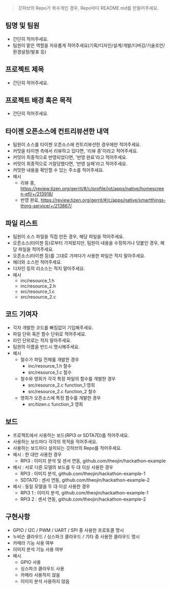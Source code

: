 > 깃허브의 Repo가 복수개인 경우, Repo마다 README.md를 만들어주세요.

## 팀명 및 팀원
* 간단히 적어주세요.
* 팀원이 맡은 역할을 자유롭게 적어주세요(기획/디자인/설계/개발/디버깅/기술조언/환경설정/발표 등)

## 프로젝트 제목
* 간단히 적어주세요.

## 프로젝트 배경 혹은 목적
* 간단히 적어주세요.

## 타이젠 오픈소스에 컨트리뷰션한 내역
* 팀원이 소스를 타이젠 오픈소스에 컨트리뷰션한 경우에만 적어주세요.
* 커밋을 타이젠 측에서 리뷰하고 있다면, '리뷰 중'이라고 적어주세요.
* 커밋이 최종적으로 반영되었다면, '반영 완료'라고 적어주세요.
* 커밋이 최종적으로 거절당했다면, '반영 실패'라고 적어주세요.
* 커밋한 내용을 확인할 수 있는 주소를 적어주세요.
* 예시
  * 리뷰 중, https://review.tizen.org/gerrit/#/c/profile/iot/apps/native/homescreen-efl/+/213918/
  * 반영 완료, https://review.tizen.org/gerrit/#/c/apps/native/smartthings-thing-service/+/213867/

## 파일 리스트
* 팀원이 소스 파일을 직접 만든 경우, 해당 파일을 적어주세요.
* 오픈소스(타이젠 등)로부터 가져왔지만, 팀원이 내용을 수정하거나 덧붙인 경우, 해당 파일을 적어주세요.
* 오픈소스(타이젠 등)를 그대로 가져다가 사용한 파일은 적지 말아주세요.
* 헤더와 소스만 적어주세요.
* 디자인 등의 리소스는 적지 말아주세요.
* 예시
  * inc/resource_1.h
  * inc/resource_2.h
  * src/resource_1.c
  * src/resource_2.c

## 코드 기여자
* 각자 개발한 코드를 빠짐없이 기입해주세요.
* 파일 단위 혹은 함수 단위로 적어주세요.
* 라인 단위로는 적지 말아주세요.
* 팀원의 이름을 반드시 명시해주세요.
* 예시
  * 철수가 파일 전체를 개발한 경우
    * inc/resource_1.h 철수
    * src/resource_1.c 철수
  * 철수와 영희가 각각 특정 파일의 함수를 개발한 경우
    * src/resource_2.c function_1 영희
    * src/resource_2.c function_2 철수
  * 영희가 오픈소스에 특정 함수를 개발한 경우
    * src/tizen.c function_3 영희

## 보드
* 프로젝트에서 사용하는 보드(RPI3 or SDTA7D)를 적어주세요.
* 사용하는 보드마다 각각의 목적을 적어주세요.
* 사용하는 보드마다 설치되는 깃허브의 Repo를 적어주세요.
* 예시 : 한 대만 사용한 경우
  * RPI3 : 이미지 분석 및 센서 연동, github.com/theojin/hackathon-example
* 예시 : 서로 다른 모델의 보드를 두 대 이상 사용한 경우
  * RPI3 : 이미지 분석, github.com/theojin/hackathon-example-1
  * SDTA7D : 센서 연동, github.com/theojin/hackathon-example-2
* 예시 : 동일 모델을 두 대 이상 사용한 경우
  * RPI3 1 : 이미지 분석, github.com/theojin/hackathon-example-1
  * RPI3 2 : 센서 연동, github.com/theojin/hackathon-example-2

## 구현사항
* GPIO / I2C / PWM / UART / SPI 중 사용한 프로토콜 명시
* 누비슨 클라우드 / 싱스파크 클라우드 / 기타 중 사용한 클라우드 명시
* 카메라 기능 사용 여부
* 이미지 분석 기능 사용 여부
* 예시
  * GPIO 사용
  * 싱스파크 클라우드 사용
  * 카메라 사용하지 않음
  * 이미지 분석 사용하지 않음
  
